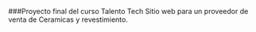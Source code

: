 ###Proyecto final del curso Talento Tech
Sitio web para un proveedor de venta de Ceramicas y revestimiento.